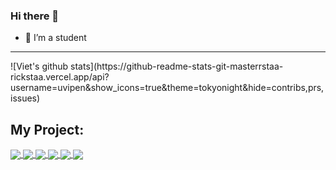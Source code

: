 ### Hi there 👋

- 🌱 I’m a student
<hr/>
![Viet's github stats](https://github-readme-stats-git-masterrstaa-rickstaa.vercel.app/api?username=uvipen&show_icons=true&theme=tokyonight&hide=contribs,prs,issues)
<h2>My Project:</h2>
<a href="https://github.com/TraGiang1002/JS">
  <!-- Change the `github-readme-stats.anuraghazra1.vercel.app` to `github-readme-stats.vercel.app`  -->
  <img align="center" src="https://github-readme-stats.anuraghazra1.vercel.app/api/pin/?username=TraGiang1002&repo=JS&theme=dark" />
</a>
<a href="https://github.com/TraGiang1002/nodejs_blog">
  <!-- Change the `github-readme-stats.anuraghazra1.vercel.app` to `github-readme-stats.vercel.app`  -->
  <img align="center" src="https://github-readme-stats.anuraghazra1.vercel.app/api/pin/?username=TraGiang1002&repo=nodejs_blog&theme=dark" />
</a>
<a href="https://github.com/TraGiang1002/tiktok-ui">
  <!-- Change the `github-readme-stats.anuraghazra1.vercel.app` to `github-readme-stats.vercel.app`  -->
  <img align="center" src="https://github-readme-stats.anuraghazra1.vercel.app/api/pin/?username=TraGiang1002&repo=tiktok-ui&theme=dark" />
</a>
<a href="https://github.com/TraGiang1002/movie_app">
  <!-- Change the `github-readme-stats.anuraghazra1.vercel.app` to `github-readme-stats.vercel.app`  -->
  <img align="center" src="https://github-readme-stats.anuraghazra1.vercel.app/api/pin/?username=TraGiang1002&repo=movie_app&theme=dark" />
</a>
<a href="https://github.com/TraGiang1002/rabiloo_test">
  <!-- Change the `github-readme-stats.anuraghazra1.vercel.app` to `github-readme-stats.vercel.app`  -->
  <img align="center" src="https://github-readme-stats.anuraghazra1.vercel.app/api/pin/?username=TraGiang1002&repo=rabiloo_test&theme=dark" />
</a>
<a href="https://github.com/TraGiang1002/Notion_app">
  <!-- Change the `github-readme-stats.anuraghazra1.vercel.app` to `github-readme-stats.vercel.app`  -->
  <img align="center" src="https://github-readme-stats.anuraghazra1.vercel.app/api/pin/?username=TraGiang1002&repo=Notion_app&theme=dark" />
</a>
